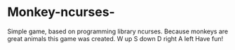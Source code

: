# Monkey-ncurses-
Simple game, based on programming library ncurses.
Because monkeys are great animals this game was created.
W up
S down
D right
A left
Have fun!
